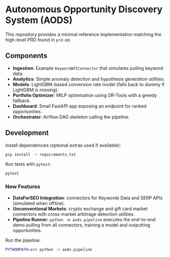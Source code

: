 # Autonomous Opportunity Discovery System (AODS)

This repository provides a minimal reference implementation matching the high-level PRD found in `prd.md`.

## Components

- **Ingestion**: Example `KeywordAPIConnector` that simulates pulling keyword data.
- **Analytics**: Simple anomaly detection and hypothesis generation utilities.
- **Models**: LightGBM-based conversion rate model (falls back to dummy if LightGBM is missing).
- **Portfolio Optimizer**: MILP optimisation using OR-Tools with a greedy fallback.
- **Dashboard**: Small FastAPI app exposing an endpoint for ranked opportunities.
- **Orchestrator**: Airflow DAG skeleton calling the pipeline.

## Development

Install dependencies (optional extras used if available):

```bash
pip install -r requirements.txt
```

Run tests with `pytest`:

```bash
pytest
```

### New Features

- **DataForSEO Integration**: connectors for Keywords Data and SERP APIs (simulated when offline).
- **Unconventional Markets**: crypto exchange and gift card market connectors with cross-market arbitrage detection utilities.
- **Pipeline Runner**: `python -m aods.pipeline` executes the end-to-end demo pulling from all connectors, training a model and outputting opportunities.

Run the pipeline:

```bash
PYTHONPATH=src python -m aods.pipeline
```
